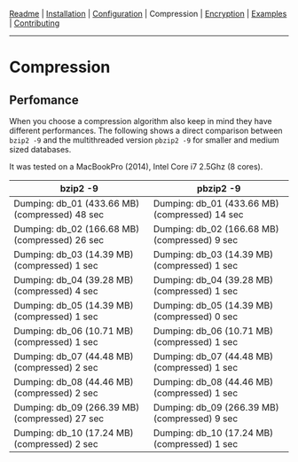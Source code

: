 [Readme](https://github.com/cytopia/mysqldump-secure/blob/master/README.md) |
[Installation](https://github.com/cytopia/mysqldump-secure/blob/master/doc/INSTALL.md) |
[Configuration](https://github.com/cytopia/mysqldump-secure/blob/master/doc/SETUP.md) |
Compression |
[Encryption](https://github.com/cytopia/mysqldump-secure/blob/master/doc/ENCRYPTION.md) |
[Examples](https://github.com/cytopia/mysqldump-secure/blob/master/doc/EXAMPLES.md) |
[Contributing](https://github.com/cytopia/mysqldump-secure/blob/master/CONTRIBUTING.md)

---


# Compression

## Perfomance

When you choose a compression algorithm also keep in mind they have different performances. The following shows a direct comparison between `bzip2 -9` and the multithreaded version `pbzip2 -9` for smaller and medium sized databases.

It was tested on a MacBookPro (2014), Intel Core i7 2.5Ghz (8 cores).

| bzip2 -9 | pbzip2 -9 |
|---------|----------|
| Dumping:  db_01 (433.66 MB) (compressed) 48 sec | Dumping:  db_01 (433.66 MB) (compressed) 14 sec |
| Dumping:  db_02 (166.68 MB) (compressed) 26 sec | Dumping:  db_02 (166.68 MB) (compressed) 9 sec  |
| Dumping:  db_03 (14.39 MB) (compressed) 1 sec   | Dumping:  db_03 (14.39 MB) (compressed) 1 sec   |
| Dumping:  db_04 (39.28 MB) (compressed) 4 sec   | Dumping:  db_04 (39.28 MB) (compressed) 1 sec   |
| Dumping:  db_05 (14.39 MB) (compressed) 1 sec   | Dumping:  db_05 (14.39 MB) (compressed) 0 sec   |
| Dumping:  db_06 (10.71 MB) (compressed) 1 sec   | Dumping:  db_06 (10.71 MB) (compressed) 1 sec   |
| Dumping:  db_07 (44.48 MB) (compressed) 2 sec   | Dumping:  db_07 (44.48 MB) (compressed) 1 sec   |
| Dumping:  db_08 (44.46 MB) (compressed) 2 sec   | Dumping:  db_08 (44.46 MB) (compressed) 1 sec   |
| Dumping:  db_09 (266.39 MB) (compressed) 27 sec | Dumping:  db_09 (266.39 MB) (compressed) 9 sec  |
| Dumping:  db_10 (17.24 MB) (compressed) 2 sec   | Dumping:  db_10 (17.24 MB) (compressed) 1 sec   |
